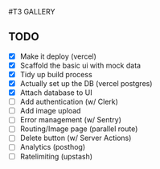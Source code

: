 #T3 GALLERY

## TODO

- [x] Make it deploy (vercel)
- [x] Scaffold the basic ui with mock data
- [x] Tidy up build process
- [x] Actually set up the DB (vercel postgres)
- [x] Attach database to UI
- [ ] Add authentication (w/ Clerk)
- [ ] Add image upload
- [ ] Error management (w/ Sentry)
- [ ] Routing/Image page (parallel route)
- [ ] Delete button (w/ Server Actions)
- [ ] Analytics (posthog)
- [ ] Ratelimiting (upstash)
